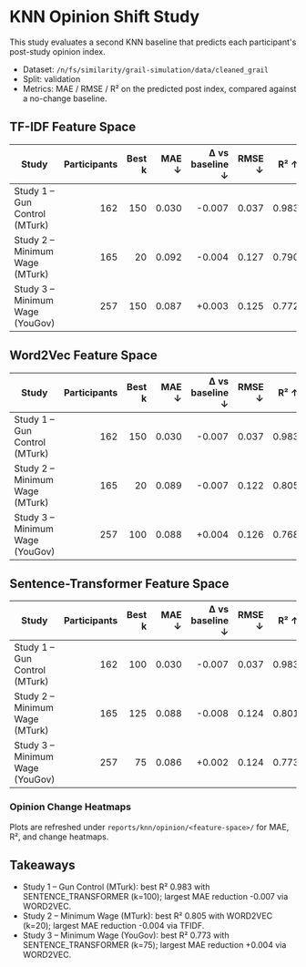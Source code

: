 # KNN Opinion Shift Study

This study evaluates a second KNN baseline that predicts each participant's post-study opinion index.

- Dataset: `/n/fs/similarity/grail-simulation/data/cleaned_grail`
- Split: validation
- Metrics: MAE / RMSE / R² on the predicted post index, compared against a no-change baseline.

## TF-IDF Feature Space

| Study | Participants | Best k | MAE ↓ | Δ vs baseline ↓ | RMSE ↓ | R² ↑ | MAE (change) ↓ | Baseline MAE ↓ |
| --- | ---: | ---: | ---: | ---: | ---: | ---: | ---: | ---: |
| Study 1 – Gun Control (MTurk) | 162 | 150 | 0.030 | -0.007 | 0.037 | 0.983 | 0.030 | 0.037 |
| Study 2 – Minimum Wage (MTurk) | 165 | 20 | 0.092 | -0.004 | 0.127 | 0.790 | 0.092 | 0.096 |
| Study 3 – Minimum Wage (YouGov) | 257 | 150 | 0.087 | +0.003 | 0.125 | 0.772 | 0.087 | 0.084 |

## Word2Vec Feature Space

| Study | Participants | Best k | MAE ↓ | Δ vs baseline ↓ | RMSE ↓ | R² ↑ | MAE (change) ↓ | Baseline MAE ↓ |
| --- | ---: | ---: | ---: | ---: | ---: | ---: | ---: | ---: |
| Study 1 – Gun Control (MTurk) | 162 | 150 | 0.030 | -0.007 | 0.037 | 0.983 | 0.030 | 0.037 |
| Study 2 – Minimum Wage (MTurk) | 165 | 20 | 0.089 | -0.007 | 0.122 | 0.805 | 0.089 | 0.096 |
| Study 3 – Minimum Wage (YouGov) | 257 | 100 | 0.088 | +0.004 | 0.126 | 0.768 | 0.088 | 0.084 |

## Sentence-Transformer Feature Space

| Study | Participants | Best k | MAE ↓ | Δ vs baseline ↓ | RMSE ↓ | R² ↑ | MAE (change) ↓ | Baseline MAE ↓ |
| --- | ---: | ---: | ---: | ---: | ---: | ---: | ---: | ---: |
| Study 1 – Gun Control (MTurk) | 162 | 100 | 0.030 | -0.007 | 0.037 | 0.983 | 0.030 | 0.037 |
| Study 2 – Minimum Wage (MTurk) | 165 | 125 | 0.088 | -0.008 | 0.124 | 0.801 | 0.088 | 0.096 |
| Study 3 – Minimum Wage (YouGov) | 257 | 75 | 0.086 | +0.002 | 0.124 | 0.773 | 0.086 | 0.084 |

### Opinion Change Heatmaps

Plots are refreshed under `reports/knn/opinion/<feature-space>/` for MAE, R², and change heatmaps.

## Takeaways

- Study 1 – Gun Control (MTurk): best R² 0.983 with SENTENCE_TRANSFORMER (k=100); largest MAE reduction -0.007 via WORD2VEC.
- Study 2 – Minimum Wage (MTurk): best R² 0.805 with WORD2VEC (k=20); largest MAE reduction -0.004 via TFIDF.
- Study 3 – Minimum Wage (YouGov): best R² 0.773 with SENTENCE_TRANSFORMER (k=75); largest MAE reduction +0.004 via WORD2VEC.
